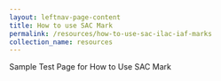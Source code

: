 ```yaml
---
layout: leftnav-page-content
title: How to use SAC Mark
permalink: /resources/how-to-use-sac-ilac-iaf-marks
collection_name: resources
---
```


Sample Test Page for How to Use SAC Mark
